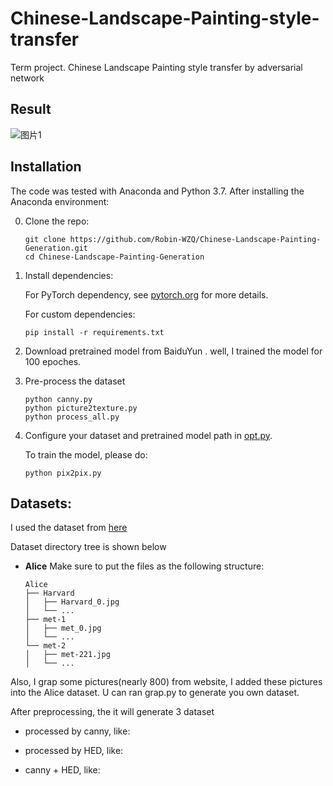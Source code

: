 # Chinese-Landscape-Painting-style-transfer
Term project. Chinese Landscape Painting style transfer by adversarial network

## Result
![图片1](https://github.com/Robin-WZQ/Chinese-Landscape-Painting-Generation/blob/main/assets/result.png)


## Installation
The code was tested with Anaconda and Python 3.7. After installing the Anaconda environment:

0. Clone the repo:
    ```Shell
    git clone https://github.com/Robin-WZQ/Chinese-Landscape-Painting-Generation.git
    cd Chinese-Landscape-Painting-Generation
    ```

1. Install dependencies:

    For PyTorch dependency, see [pytorch.org](https://pytorch.org/) for more details.

    For custom dependencies:
    ```Shell
    pip install -r requirements.txt
    ```

2. Download pretrained model from BaiduYun . well, I trained the model for 100 epoches.

3. Pre-process the dataset

    ```Shell
    python canny.py
    python picture2texture.py
    python process_all.py
    ```

4. Configure your dataset and pretrained model path in
[opt.py](https://github.com/Robin-WZQ/Chinese-Landscape-Painting-Generation/opt.py).


    To train the model, please do:
    ```Shell
    python pix2pix.py
    ```
    
## Datasets:

I used the dataset from [here](https://github.com/alicex2020/Chinese-Landscape-Painting-Dataset)

Dataset directory tree is shown below

- **Alice**
Make sure to put the files as the following structure:
  ```
  Alice
  ├── Harvard
  │   ├── Harvard_0.jpg
  │   └── ...
  ├── met-1
  │   ├── met_0.jpg
  │   └── ...
  └── met-2
  │   ├── met-221.jpg
  │   └── ...
  ```
Also, I grap some pictures(nearly 800) from website, I added these pictures into the Alice dataset.
U can ran grap.py to generate you own dataset.

After preprocessing, the it will generate 3 dataset
- processed by canny, like:

- processed by HED, like:

- canny + HED, like:


